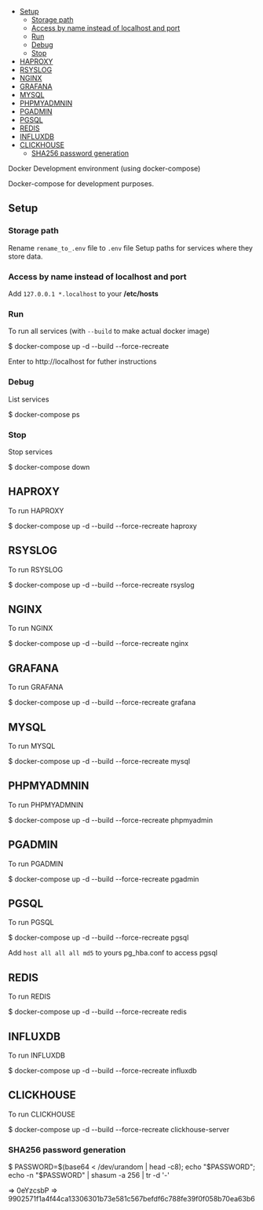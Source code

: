 
<!-- TOC -->

- [Setup](#setup)
    - [Storage path](#storage-path)
    - [Access by name instead of localhost and port](#access-by-name-instead-of-localhost-and-port)
    - [Run](#run)
    - [Debug](#debug)
    - [Stop](#stop)
- [HAPROXY](#haproxy)
- [RSYSLOG](#rsyslog)
- [NGINX](#nginx)
- [GRAFANA](#grafana)
- [MYSQL](#mysql)
- [PHPMYADMNIN](#phpmyadmnin)
- [PGADMIN](#pgadmin)
- [PGSQL](#pgsql)
- [REDIS](#redis)
- [INFLUXDB](#influxdb)
- [CLICKHOUSE](#clickhouse)
    - [SHA256 password generation](#sha256-password-generation)

<!-- /TOC -->

Docker Development environment (using docker-compose)

Docker-compose for development purposes.

## Setup

### Storage path

Rename `rename_to_.env` file to `.env` file
Setup paths for services where they store data.

### Access by name instead of localhost and port

Add `127.0.0.1 *.localhost` to your __/etc/hosts__

### Run

To run all services (with `--build` to make actual docker image) 

$ docker-compose up -d --build --force-recreate

Enter to http://localhost for futher instructions 

### Debug

List services

$ docker-compose ps

### Stop

Stop services

$ docker-compose down

## HAPROXY

To run HAPROXY

$ docker-compose up -d --build --force-recreate haproxy

## RSYSLOG

To run RSYSLOG

$ docker-compose up -d --build --force-recreate rsyslog

## NGINX

To run NGINX

$ docker-compose up -d --build --force-recreate nginx

## GRAFANA

To run GRAFANA

$ docker-compose up -d --build --force-recreate grafana

## MYSQL

To run MYSQL

$ docker-compose up -d --build --force-recreate mysql

## PHPMYADMNIN

To run PHPMYADMNIN

$ docker-compose up -d --build --force-recreate phpmyadmin

## PGADMIN

To run PGADMIN

$ docker-compose up -d --build --force-recreate pgadmin

## PGSQL

To run PGSQL

$ docker-compose up -d --build --force-recreate pgsql

Add `host all all all md5` to yours pg_hba.conf to access pgsql

## REDIS

To run REDIS

$ docker-compose up -d --build --force-recreate redis

## INFLUXDB

To run INFLUXDB

$ docker-compose up -d --build --force-recreate influxdb

## CLICKHOUSE

To run CLICKHOUSE

$ docker-compose up -d --build --force-recreate clickhouse-server

### SHA256 password generation

$ PASSWORD=$(base64 < /dev/urandom | head -c8); echo "$PASSWORD"; echo -n "$PASSWORD" | shasum -a 256 | tr -d '-'

=> 0eYzcsbP
=> 9902571f1a4f44ca13306301b73e581c567befdf6c788fe39f0f058b70ea63b6
